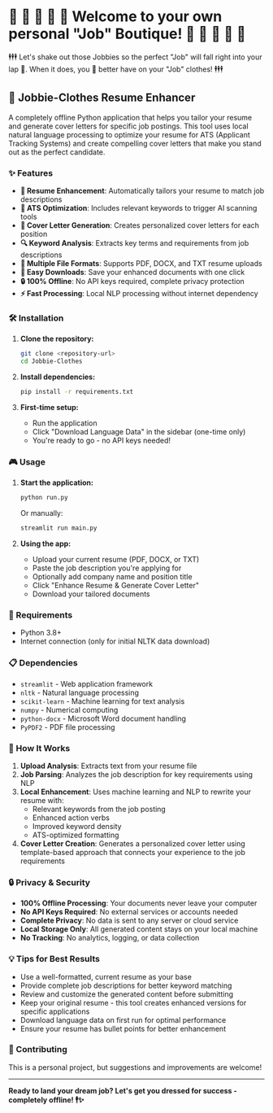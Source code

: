 # 💅 👔 👠 👞 🦺 Welcome to your own personal "Job" Boutique! 🦺 👞 👠 👔 💅 	

🕴️🕴️🕴️ Let's shake out those Jobbies so the perfect "Job" will fall right into your lap 🫟. When it does, you 🫵 better have on your "Job" clothes! 🕴️🕴️🕴️

## 🚀 Jobbie-Clothes Resume Enhancer

A completely offline Python application that helps you tailor your resume and generate cover letters for specific job postings. This tool uses local natural language processing to optimize your resume for ATS (Applicant Tracking Systems) and create compelling cover letters that make you stand out as the perfect candidate.

### ✨ Features

- **📄 Resume Enhancement**: Automatically tailors your resume to match job descriptions
- **🎯 ATS Optimization**: Includes relevant keywords to trigger AI scanning tools
- **📝 Cover Letter Generation**: Creates personalized cover letters for each position
- **🔍 Keyword Analysis**: Extracts key terms and requirements from job descriptions
- **📁 Multiple File Formats**: Supports PDF, DOCX, and TXT resume uploads
- **💾 Easy Downloads**: Save your enhanced documents with one click
- **🔒 100% Offline**: No API keys required, complete privacy protection
- **⚡ Fast Processing**: Local NLP processing without internet dependency

### 🛠️ Installation

1. **Clone the repository:**
   ```bash
   git clone <repository-url>
   cd Jobbie-Clothes
   ```

2. **Install dependencies:**
   ```bash
   pip install -r requirements.txt
   ```

3. **First-time setup:**
   - Run the application
   - Click "Download Language Data" in the sidebar (one-time only)
   - You're ready to go - no API keys needed!

### 🎮 Usage

1. **Start the application:**
   ```bash
   python run.py
   ```
   Or manually:
   ```bash
   streamlit run main.py
   ```

2. **Using the app:**
   - Upload your current resume (PDF, DOCX, or TXT)
   - Paste the job description you're applying for
   - Optionally add company name and position title
   - Click "Enhance Resume & Generate Cover Letter"
   - Download your tailored documents

### 🔧 Requirements

- Python 3.8+
- Internet connection (only for initial NLTK data download)

### 📋 Dependencies

- `streamlit` - Web application framework
- `nltk` - Natural language processing
- `scikit-learn` - Machine learning for text analysis
- `numpy` - Numerical computing
- `python-docx` - Microsoft Word document handling
- `PyPDF2` - PDF file processing

### 🎯 How It Works

1. **Upload Analysis**: Extracts text from your resume file
2. **Job Parsing**: Analyzes the job description for key requirements using NLP
3. **Local Enhancement**: Uses machine learning and NLP to rewrite your resume with:
   - Relevant keywords from the job posting
   - Enhanced action verbs
   - Improved keyword density
   - ATS-optimized formatting
4. **Cover Letter Creation**: Generates a personalized cover letter using template-based approach that connects your experience to the job requirements

### 🔒 Privacy & Security

- **100% Offline Processing**: Your documents never leave your computer
- **No API Keys Required**: No external services or accounts needed
- **Complete Privacy**: No data is sent to any server or cloud service
- **Local Storage Only**: All generated content stays on your local machine
- **No Tracking**: No analytics, logging, or data collection

### 💡 Tips for Best Results

- Use a well-formatted, current resume as your base
- Provide complete job descriptions for better keyword matching
- Review and customize the generated content before submitting
- Keep your original resume - this tool creates enhanced versions for specific applications
- Download language data on first run for optimal performance
- Ensure your resume has bullet points for better enhancement

### 🤝 Contributing

This is a personal project, but suggestions and improvements are welcome!

---

**Ready to land your dream job? Let's get you dressed for success - completely offline! 🕴️✨**